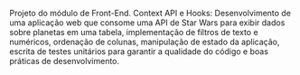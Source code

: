 Projeto do módulo de Front-End.
Context API e Hooks: Desenvolvimento de uma aplicação web que consome uma API de Star Wars para exibir dados sobre planetas em uma tabela, implementação de filtros de texto e numéricos, ordenação de colunas, manipulação de estado da aplicação, escrita de testes unitários para garantir a qualidade do código e boas práticas de desenvolvimento.
